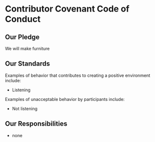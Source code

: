 # Contributor Covenant Code of Conduct

## Our Pledge

We will make furniture

## Our Standards

Examples of behavior that contributes to creating a positive environment include:

* Listening

Examples of unacceptable behavior by participants include:

* Not listening

## Our Responsibilities

* none
